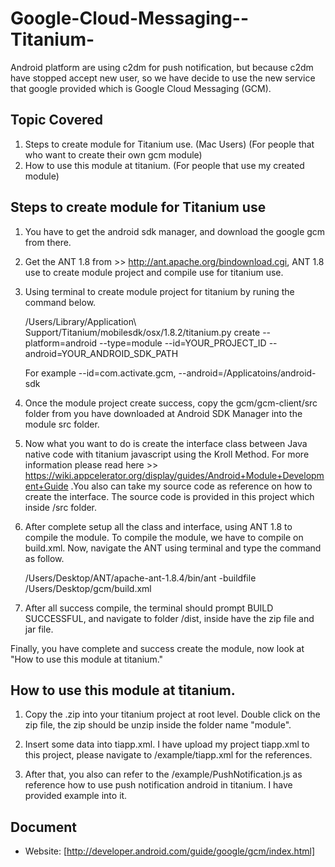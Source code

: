 Google-Cloud-Messaging--Titanium-
=================================
Android platform are using c2dm for push notification, but because c2dm have stopped accept new user, so we have decide to use the new service that google provided which is Google Cloud Messaging (GCM).


Topic Covered
-------------
1. Steps to create module for Titanium use. (Mac Users) (For people that who want to create their own gcm module)
2. How to use this module at titanium. (For people that use my created module)


Steps to create module for Titanium use
---------------------------------------
1. You have to get the android sdk manager, and download the google gcm from there.

2. Get the ANT 1.8 from >> http://ant.apache.org/bindownload.cgi, ANT 1.8 use to create module project and compile use for titanium use.

3. Using terminal to create module project for titanium by runing the command below.

    /Users/Library/Application\ Support/Titanium/mobilesdk/osx/1.8.2/titanium.py create --platform=android --type=module --id=YOUR_PROJECT_ID --android=YOUR_ANDROID_SDK_PATH
	
	For example --id=com.activate.gcm, --android=/Applicatoins/android-sdk
	
4. Once the module project create success, copy the gcm/gcm-client/src folder from you have downloaded at Android SDK Manager into the module src folder.

5. Now what you want to do is create the interface class between Java native code with titanium javascript using the Kroll Method. For more information please read here >> https://wiki.appcelerator.org/display/guides/Android+Module+Development+Guide
.You also can take my source code as reference on how to create the interface. The source code is provided in this project which inside /src folder.

6. After complete setup all the class and interface, using ANT 1.8 to compile the module. To compile the module, we have to compile on build.xml. Now, navigate the ANT using terminal and type the command as follow.
	
	/Users/Desktop/ANT/apache-ant-1.8.4/bin/ant -buildfile /Users/Desktop/gcm/build.xml
	
7. After all success compile, the terminal should prompt BUILD SUCCESSFUL, and navigate to folder /dist, inside have the zip file and jar file. 

Finally, you have complete and success create the module, now look at "How to use this module at titanium."



How to use this module at titanium.
-------------
1. Copy the .zip into your titanium project at root level. Double click on the zip file, the zip should be unzip inside the folder name "module".

2. Insert some data into tiapp.xml. I have upload my project tiapp.xml to this project, please navigate to /example/tiapp.xml for the references.

3. After that, you also can refer to the /example/PushNotification.js as reference how to use push notification android in titanium. I have provided example into it.


Document
------------------
   * Website: [http://developer.android.com/guide/google/gcm/index.html]